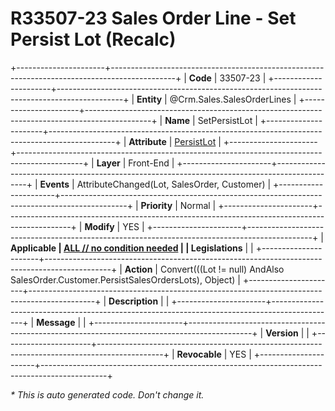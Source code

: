 ﻿---
erp.type: front-end-business-rule
erp.entity: Crm.Sales.SalesOrderLines
---

# R33507-23 Sales Order Line - Set Persist Lot (Recalc)
+----------------------+----------------------------------------------------------------------------------------------+
| **Code**             | 33507-23                                                                                     |
+----------------------+----------------------------------------------------------------------------------------------+
| **Entity**           | @Crm.Sales.SalesOrderLines                                                                   |
+----------------------+----------------------------------------------------------------------------------------------+
| **Name**             | SetPersistLot                                                                                |
+----------------------+----------------------------------------------------------------------------------------------+
| **Attribute**        | [PersistLot](../entities/Crm.Sales.SalesOrderLines.md#persistlot)                            |
+----------------------+----------------------------------------------------------------------------------------------+
| **Layer**            | Front-End                                                                                    |
+----------------------+----------------------------------------------------------------------------------------------+
| **Events**           | AttributeChanged(Lot, SalesOrder, Customer)                                                  |
+----------------------+----------------------------------------------------------------------------------------------+
| **Priority**         | Normal                                                                                       |
+----------------------+----------------------------------------------------------------------------------------------+
| **Modify**           | YES                                                                                          |
+----------------------+----------------------------------------------------------------------------------------------+
| **Applicable         | [ALL // no condition needed](xref:applicable-legislations)                                   |
| Legislations**       |                                                                                              |
+----------------------+----------------------------------------------------------------------------------------------+
| **Action**           | Convert(((Lot != null) AndAlso SalesOrder.Customer.PersistSalesOrdersLots), Object)          |
+----------------------+----------------------------------------------------------------------------------------------+
| **Description**      |                                                                                              |
+----------------------+----------------------------------------------------------------------------------------------+
| **Message**          |                                                                                              |
+----------------------+----------------------------------------------------------------------------------------------+
| **Version**          |                                                                                              |
+----------------------+----------------------------------------------------------------------------------------------+
| **Revocable**        | YES                                                                                          |
+----------------------+----------------------------------------------------------------------------------------------+

*\* This is auto generated code. Don't change it.*
